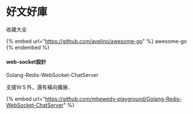 # 好文好庫

收藏大全

{% embed url="https://github.com/avelino/awesome-go" %}
awesome-go
{% endembed %}

#### web-socket設計

Golang-Redis-WebSocket-ChatServer

支援ＷＳ外，還有橫向擴展．

{% embed url="https://github.com/mhewedy-playground/Golang-Redis-WebSocket-ChatServer" %}


